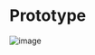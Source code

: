 # Prototype
![image](https://github.com/Abdelrahman0122/ToDo-App/assets/106041930/f33e3923-0efb-45c0-bb77-b47201644cba)
